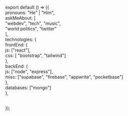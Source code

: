 export default () => ({<br/>
  pronouns: "He" | "Him",<br/>
  askMeAbout: [<br/>
    "webdev", "tech", "music",<br/>
    "world politics", "twitter"<br/>
  ],<br/>
  technologies: {<br/>
    frontEnd: {<br/>
      js: ["react"],<br/>
      css: [ "bootstrap", "tailwind"]<br/>
    },<br/>
    backEnd: {<br/>
      js: ["node", "express"],<br/>
      misc: ["supabase", "firebase", "appwrite", "pocketbase"]<br/>
    },<br/>
    databases: ["mongo"]<br/>
  },<br/>

<br/>
});<br/>
<br/>
